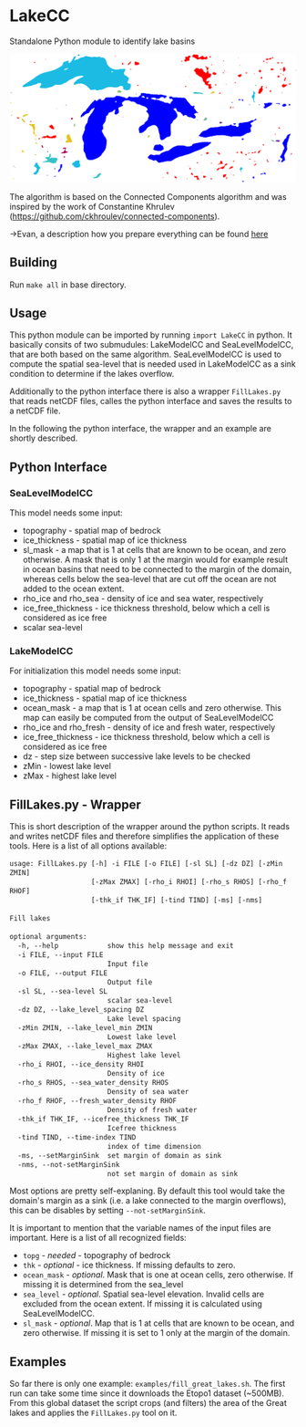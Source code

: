 # LakeCC
Standalone Python module to identify lake basins

![figure](https://github.com/sebhinck/LakeCC/blob/master/examples/GreatLakes.png)

The algorithm is based on the Connected Components algorithm and was inspired by the work of Constantine Khrulev (https://github.com/ckhroulev/connected-components).

->Evan, a description how you prepare everything can be found [here](Evan_HowTo.md)

## Building
Run `make all` in base directory.

## Usage
This python module can be imported by running `import LakeCC` in python.
It basically consits of two submudules: LakeModelCC and SeaLevelModelCC, that are both based on the same algorithm. SeaLevelModelCC is used to compute the spatial sea-level that is needed used in LakeModelCC as a sink condition to determine if the lakes overflow.

Additionally to the python interface there is also a wrapper `FillLakes.py` that reads netCDF files, calles the python interface and saves the results to a netCDF file.

In the following the python interface, the wrapper and an example are shortly described.

## Python Interface
### SeaLevelModelCC
This model needs some input:
* topography - spatial map of bedrock
* ice_thickness - spatial map of ice thickness
* sl_mask - a map that is 1 at cells that are known to be ocean, and zero otherwise. A mask that is only 1 at the margin would for example result in ocean basins that need to be connected to the margin of the domain, whereas cells below the sea-level that are cut off the ocean are not added to the ocean extent.
* rho_ice and rho_sea - density of ice and sea water, respectively
* ice_free_thickness - ice thickness threshold, below which a cell is considered as ice free
* scalar sea-level


### LakeModelCC
For initialization this model needs some input:
* topography - spatial map of bedrock
* ice_thickness - spatial map of ice thickness
* ocean_mask - a map that is 1 at ocean cells and zero otherwise. This map can easily be computed from the output of SeaLevelModelCC
* rho_ice and rho_fresh - density of ice and fresh water, respectively
* ice_free_thickness - ice thickness threshold, below which a cell is considered as ice free
* dz - step size between successive lake levels to be checked
* zMin - lowest lake level
* zMax - highest lake level


## FillLakes.py - Wrapper
This is short description of the wrapper around the python scripts. It reads and writes netCDF files and therefore simplifies the application of these tools. Here is a list of all options available:
```
usage: FillLakes.py [-h] -i FILE [-o FILE] [-sl SL] [-dz DZ] [-zMin ZMIN]
                    [-zMax ZMAX] [-rho_i RHOI] [-rho_s RHOS] [-rho_f RHOF]
                    [-thk_if THK_IF] [-tind TIND] [-ms] [-nms]

Fill lakes

optional arguments:
  -h, --help            show this help message and exit
  -i FILE, --input FILE
                        Input file
  -o FILE, --output FILE
                        Output file
  -sl SL, --sea-level SL
                        scalar sea-level
  -dz DZ, --lake_level_spacing DZ
                        Lake level spacing
  -zMin ZMIN, --lake_level_min ZMIN
                        Lowest lake level
  -zMax ZMAX, --lake_level_max ZMAX
                        Highest lake level
  -rho_i RHOI, --ice_density RHOI
                        Density of ice
  -rho_s RHOS, --sea_water_density RHOS
                        Density of sea water
  -rho_f RHOF, --fresh_water_density RHOF
                        Density of fresh water
  -thk_if THK_IF, --icefree_thickness THK_IF
                        Icefree thickness
  -tind TIND, --time-index TIND
                        index of time dimension
  -ms, --setMarginSink  set margin of domain as sink
  -nms, --not-setMarginSink
                        not set margin of domain as sink
```
Most options are pretty self-explaning.
By default this tool would take the domain's margin as a sink (i.e. a lake connected to the margin overflows), this can be disables by setting `--not-setMarginSink`.

It is important to mention that the variable names of the input files are important. Here is a list of all recognized fields:
* `topg` - *needed* - topography of bedrock
* `thk` - *optional* - ice thickness. If missing defaults to zero.
* `ocean_mask` - *optional*. Mask that is one at ocean cells, zero otherwise. If missing it is determined from the sea_level
* `sea_level` - *optional*. Spatial sea-level elevation. Invalid cells are excluded from the ocean extent. If missing it is calculated using SeaLevelModelCC.
* `sl_mask` - *optional*. Map that is 1 at cells that are known to be ocean, and zero otherwise. If missing it is set to 1 only at the margin of the domain.

## Examples
So far there is only one example: `examples/fill_great_lakes.sh`. The first run can take some time since it downloads the Etopo1 dataset (~500MB). From this global dataset the script crops (and filters) the area of the Great lakes and applies the `FillLakes.py` tool on it.
